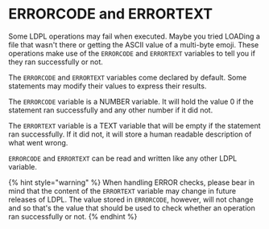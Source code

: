 # ERRORCODE and ERRORTEXT

Some LDPL operations may fail when executed. Maybe you tried LOADing a file that wasn't there or getting the ASCII value of a multi-byte emoji. These operations make use of the `ERRORCODE` and `ERRORTEXT` variables to tell you if they ran successfully or not.

The `ERRORCODE` and `ERRORTEXT` variables come declared by default. Some statements may modify their values to express their results.

The `ERRORCODE` variable is a NUMBER variable. It will hold the value 0 if the statement ran successfully and any other number if it did not.

The `ERRORTEXT` variable is a TEXT variable that will be empty if the statement ran successfully. If it did not, it will store a human readable description of what went wrong.

`ERRORCODE` and `ERRORTEXT` can be read and written like any other LDPL variable.

{% hint style="warning" %}
When handling ERROR checks, please bear in mind that the content of the `ERRORTEXT` variable may change in future releases of LDPL. The value stored in `ERRORCODE`, however, will not change and so that's the value that should be used to check whether an operation ran successfully or not.
{% endhint %}



